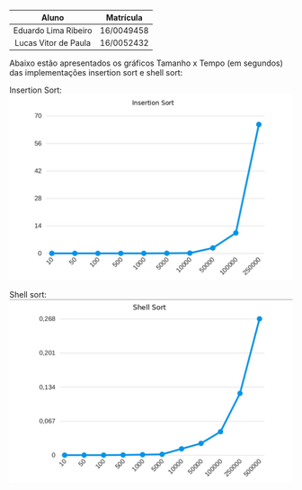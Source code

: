 | Aluno | Matrícula |
|  :-: |   :-:  |
| Eduardo Lima Ribeiro | 16/0049458 |
| Lucas Vitor de Paula | 16/0052432 |


Abaixo estão apresentados os gráficos Tamanho x Tempo (em segundos) das implementações insertion sort e shell sort:

Insertion Sort:
![insertion](./insertion.jpg)

Shell sort:
![shell](./shell.jpg)
